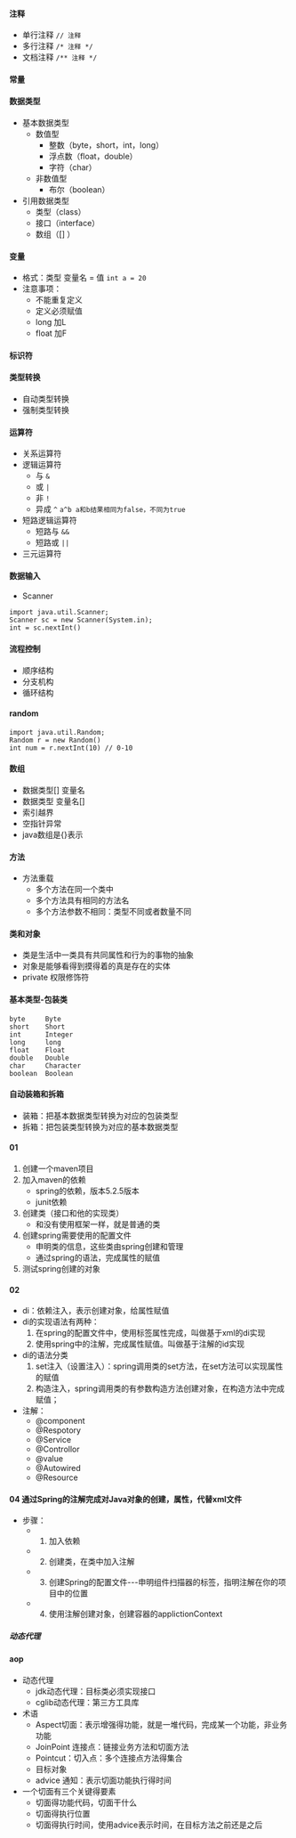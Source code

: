 #### 注释
- 单行注释 `// 注释`
- 多行注释 `/* 注释 */`
- 文档注释 `/** 注释 */`
#### 常量
#### 数据类型
- 基本数据类型
    - 数值型
        - 整数（byte，short，int，long）
        - 浮点数（float，double）
        - 字符（char）
    - 非数值型
        - 布尔（boolean）
- 引用数据类型
    - 类型（class）
    - 接口（interface）
    - 数组（[] ）
#### 变量
- 格式：类型 变量名 = 值 `int a = 20`
- 注意事项：
    - 不能重复定义
    - 定义必须赋值
    - long 加L
    - float 加F
#### 标识符
#### 类型转换
- 自动类型转换
- 强制类型转换
#### 运算符
- 关系运算符
- 逻辑运算符
    - 与 `&`
    - 或 `|`
    - 非 `!`
    - 异成 `^` `a^b a和b结果相同为false，不同为true`
- 短路逻辑运算符
    - 短路与 `&&`
    - 短路或 `||`
- 三元运算符
#### 数据输入
- Scanner
```
import java.util.Scanner;
Scanner sc = new Scanner(System.in);
int = sc.nextInt()
```
#### 流程控制
- 顺序结构
- 分支机构
- 循环结构
#### random
```
import java.util.Random;
Random r = new Random()
int num = r.nextInt(10) // 0-10
```
#### 数组
- 数据类型[] 变量名
- 数据类型  变量名[]
- 索引越界
- 空指针异常
- java数组是{}表示
#### 方法
- 方法重载
    - 多个方法在同一个类中
    - 多个方法具有相同的方法名
    - 多个方法参数不相同：类型不同或者数量不同
#### 类和对象
- 类是生活中一类具有共同属性和行为的事物的抽象
- 对象是能够看得到摸得着的真是存在的实体
- private 权限修饰符
#### 基本类型-包装类
```
byte     Byte
short    Short
int      Integer
long     long
float    Float
double   Double
char     Character
boolean  Boolean
```
#### 自动装箱和拆箱
- 装箱：把基本数据类型转换为对应的包装类型
- 拆箱：把包装类型转换为对应的基本数据类型

#### 01
1. 创建一个maven项目
2. 加入maven的依赖
    - spring的依赖，版本5.2.5版本
    - junit依赖
3. 创建类（接口和他的实现类）
    - 和没有使用框架一样，就是普通的类
4. 创建spring需要使用的配置文件
    - 申明类的信息，这些类由spring创建和管理
    - 通过spring的语法，完成属性的赋值
5. 测试spring创建的对象
#### 02
- di：依赖注入，表示创建对象，给属性赋值
- di的实现语法有两种：
    1. 在spring的配置文件中，使用标签属性完成，叫做基于xml的di实现
    2. 使用spring中的注解，完成属性赋值。叫做基于注解的id实现
- di的语法分类
    1. set注入（设置注入）：spring调用类的set方法，在set方法可以实现属性的赋值
    2. 构造注入，spring调用类的有参数构造方法创建对象，在构造方法中完成赋值；
- 注解：
    - @component
    - @Respotory
    - @Service
    - @Controllor
    - @value
    - @Autowired
    - @Resource
#### 04 通过Spring的注解完成对Java对象的创建，属性，代替xml文件
- 步骤：
    - 1. 加入依赖
    - 2. 创建类，在类中加入注解
    - 3. 创建Spring的配置文件---申明组件扫描器的标签，指明注解在你的项目中的位置
    - 4. 使用注解创建对象，创建容器的applictionContext
##### 动态代理
#### aop
- 动态代理
    - jdk动态代理：目标类必须实现接口
    - cglib动态代理：第三方工具库
- 术语
    - Aspect切面：表示增强得功能，就是一堆代码，完成某一个功能，非业务功能
    - JoinPoint 连接点：链接业务方法和切面方法
    - Pointcut：切入点：多个连接点方法得集合
    - 目标对象
    - advice 通知：表示切面功能执行得时间
- 一个切面有三个关键得要素
    - 切面得功能代码，切面干什么
    - 切面得执行位置
    - 切面得执行时间，使用advice表示时间，在目标方法之前还是之后


